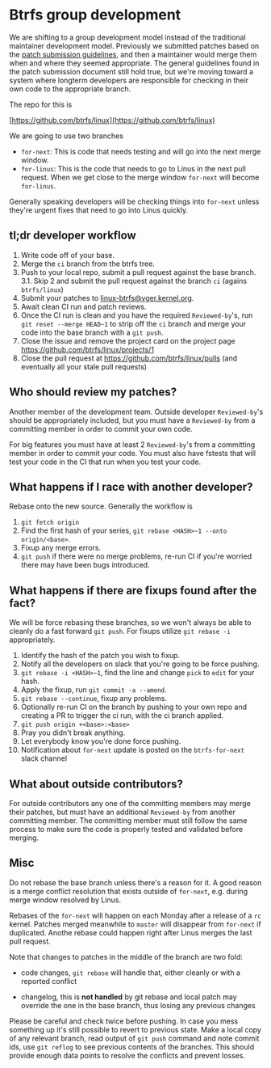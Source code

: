 # Btrfs group development

We are shifting to a group development model instead of the traditional
maintainer development model.  Previously we submitted patches based on the
[patch submission guidelines](patch-submission.md), and then a maintainer would
merge them when and where they seemed appropriate.  The general guidelines found
in the patch submission document still hold true, but we're moving toward a
system where longterm developers are responsible for checking in their own code
to the appropriate branch.

The repo for this is

[https://github.com/btrfs/linux](https://github.com/btrfs/linux)

We are going to use two branches

 - `for-next`: This is code that needs testing and will go into the next merge
   window.
 - `for-linus`: This is the code that needs to go to Linus in the next pull
   request.  When we get close to the merge window `for-next` will become
   `for-linus`.

Generally speaking developers will be checking things into `for-next` unless
they're urgent fixes that need to go into Linus quickly.

## tl;dr developer workflow

1. Write code off of your base.
2. Merge the `ci` branch from the btrfs tree.
3. Push to your local repo, submit a pull request against the base branch.
3.1. Skip 2 and submit the pull request against the branch `ci` (agains `btrfs/linux`)
4. Submit your patches to linux-btrfs@vger.kernel.org.
5. Await clean CI run and patch reviews.
6. Once the CI run is clean and you have the required `Reviewed-by`'s, run `git
   reset --merge HEAD~1` to strip off the `ci` branch and merge your code into
   the base branch with a `git push`.
7. Close the issue and remove the project card on the project page https://github.com/btrfs/linux/projects/1
8. Close the pull request at https://github.com/btrfs/linux/pulls (and eventually all your stale pull requests)

## Who should review my patches?

Another member of the development team.  Outside developer `Reviewed-by`'s
should be appropriately included, but you must have a `Reviewed-by` from a
committing member in order to commit your own code.

For big features you must have at least 2 `Reviewed-by`'s from a committing
member in order to commit your code.  You must also have fstests that will test
your code in the CI that run when you test your code.

## What happens if I race with another developer?

Rebase onto the new source.  Generally the workflow is

1. `git fetch origin`
2. Find the first hash of your series, `git rebase <HASH>~1 --onto
   origin/<base>`.
3. Fixup any merge errors.
4. `git push` if there were no merge problems, re-run CI if you're worried there
   may have been bugs introduced.

## What happens if there are fixups found after the fact?

We will be force rebasing these branches, so we won't always be able to cleanly
do a fast forward `git push`.  For fixups utilize `git rebase -i` appropriately.

1. Identify the hash of the patch you wish to fixup.
2. Notify all the developers on slack that you're going to be force pushing.
3. `git rebase -i <HASH>~1`, find the line and change `pick` to `edit` for your
   hash.
4. Apply the fixup, run `git commit -a --amend`.
5. `git rebase --continue`, fixup any problems.
6. Optionally re-run CI on the branch by pushing to your own repo and creating a
   PR to trigger the ci run, with the ci branch applied.
6. `git push origin +<base>:<base>`
7. Pray you didn't break anything.
8. Let everybody know you're done force pushing.
9. Notification about `for-next` update is posted on the `btrfs-for-next` slack channel

## What about outside contributors?

For outside contributors any one of the committing members may merge their
patches, but must have an additional `Reviewed-by` from another committing
member.  The committing member must still follow the same process to make sure
the code is properly tested and validated before merging.

## Misc

Do not rebase the base branch unless there's a reason for it. A good reason
is a merge conflict resolution that exists outside of `for-next`, e.g. during
merge window resolved by Linus.

Rebases of the `for-next` will happen on each Monday after a release of a `rc`
kernel. Patches merged meanwhile to `master` will disappear from `for-next` if
duplicated. Anothe rebase could happen right after Linus merges the last pull request.

Note that changes to patches in the middle of the branch are two fold:

- code changes, `git rebase` will handle that, either cleanly or with a
  reported conflict

- changelog, this is **not handled** by git rebase and local patch may override
  the one in the base branch, thus losing any previous changes

Please be careful and check twice before pushing. In case you mess something up
it's still possible to revert to previous state. Make a local copy of any
relevant branch, read output of `git push` command and note commit ids,
use `git reflog` to see previous contents of the branches. This should
provide enough data points to resolve the conflicts and prevent losses.
